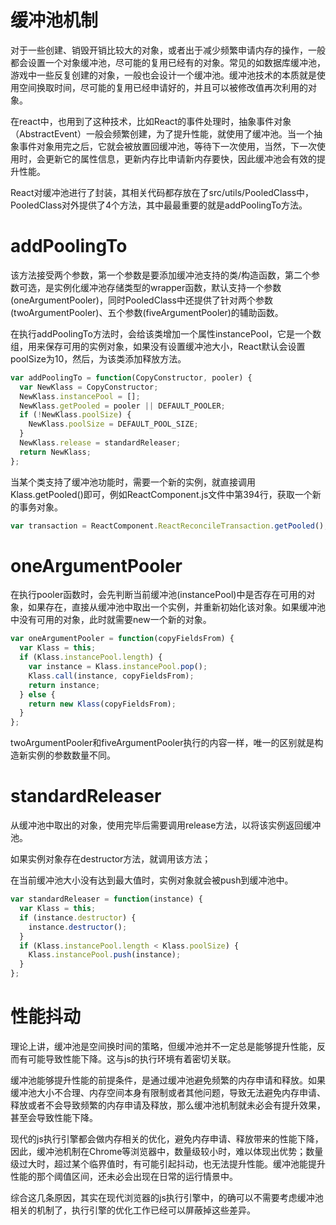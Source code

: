 # 缓冲池机制

对于一些创建、销毁开销比较大的对象，或者出于减少频繁申请内存的操作，一般都会设置一个对象缓冲池，尽可能的复用已经有的对象。常见的如数据库缓冲池，游戏中一些反复创建的对象，一般也会设计一个缓冲池。缓冲池技术的本质就是使用空间换取时间，尽可能的复用已经申请好的，并且可以被修改值再次利用的对象。

在react中，也用到了这种技术，比如React的事件处理时，抽象事件对象（AbstractEvent）一般会频繁创建，为了提升性能，就使用了缓冲池。当一个抽象事件对象用完之后，它就会被放置回缓冲池，等待下一次使用，当然，下一次使用时，会更新它的属性信息，更新内存比申请新内存要快，因此缓冲池会有效的提升性能。

React对缓冲池进行了封装，其相关代码都存放在了src/utils/PooledClass中，PooledClass对外提供了4个方法，其中最最重要的就是addPoolingTo方法。

# addPoolingTo
该方法接受两个参数，第一个参数是要添加缓冲池支持的类/构造函数，第二个参数可选，是实例化缓冲池存储类型的wrapper函数，默认支持一个参数(oneArgumentPooler)，同时PooledClass中还提供了针对两个参数(twoArgumentPooler)、五个参数(fiveArgumentPooler)的辅助函数。

在执行addPoolingTo方法时，会给该类增加一个属性instancePool，它是一个数组，用来保存可用的实例对象，如果没有设置缓冲池大小，React默认会设置poolSize为10，然后，为该类添加释放方法。

```javascript
var addPoolingTo = function(CopyConstructor, pooler) {
  var NewKlass = CopyConstructor;
  NewKlass.instancePool = [];
  NewKlass.getPooled = pooler || DEFAULT_POOLER;
  if (!NewKlass.poolSize) {
    NewKlass.poolSize = DEFAULT_POOL_SIZE;
  }
  NewKlass.release = standardReleaser;
  return NewKlass;
};
```

当某个类支持了缓冲池功能时，需要一个新的实例，就直接调用Klass.getPooled()即可，例如ReactComponent.js文件中第394行，获取一个新的事务对象。
```javascript
var transaction = ReactComponent.ReactReconcileTransaction.getPooled();
```
# oneArgumentPooler
在执行pooler函数时，会先判断当前缓冲池(instancePool)中是否存在可用的对象，如果存在，直接从缓冲池中取出一个实例，并重新初始化该对象。如果缓冲池中没有可用的对象，此时就需要new一个新的对象。
```javascript
var oneArgumentPooler = function(copyFieldsFrom) {
  var Klass = this;
  if (Klass.instancePool.length) {
    var instance = Klass.instancePool.pop();
    Klass.call(instance, copyFieldsFrom);
    return instance;
  } else {
    return new Klass(copyFieldsFrom);
  }
};
```

twoArgumentPooler和fiveArgumentPooler执行的内容一样，唯一的区别就是构造新实例的参数数量不同。

# standardReleaser
从缓冲池中取出的对象，使用完毕后需要调用release方法，以将该实例返回缓冲池。

如果实例对象存在destructor方法，就调用该方法；

在当前缓冲池大小没有达到最大值时，实例对象就会被push到缓冲池中。
```javascript
var standardReleaser = function(instance) {
  var Klass = this;
  if (instance.destructor) {
    instance.destructor();
  }
  if (Klass.instancePool.length < Klass.poolSize) {
    Klass.instancePool.push(instance);
  }
};
```

# 性能抖动

理论上讲，缓冲池是空间换时间的策略，但缓冲池并不一定总是能够提升性能，反而有可能导致性能下降。这与js的执行环境有着密切关联。

缓冲池能够提升性能的前提条件，是通过缓冲池避免频繁的内存申请和释放。如果缓冲池大小不合理、内存空间本身有限制或者其他问题，导致无法避免内存申请、释放或者不会导致频繁的内存申请及释放，那么缓冲池机制就未必会有提升效果，甚至会导致性能下降。

现代的js执行引擎都会做内存相关的优化，避免内存申请、释放带来的性能下降，因此，缓冲池机制在Chrome等浏览器中，数量级较小时，难以体现出优势；数量级过大时，超过某个临界值时，有可能引起抖动，也无法提升性能。缓冲池能提升性能的那个阈值区间，还未必会出现在日常的运行情景中。

综合这几条原因，其实在现代浏览器的js执行引擎中，的确可以不需要考虑缓冲池相关的机制了，执行引擎的优化工作已经可以屏蔽掉这些差异。


